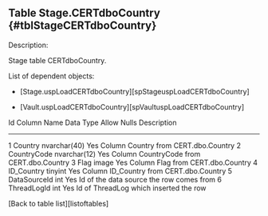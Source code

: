 Table Stage.CERTdboCountry {#tblStageCERTdboCountry}
--------------------------

Description:

Stage table CERTdboCountry.

List of dependent objects:

-   \[Stage.uspLoadCERTdboCountry\]\[spStageuspLoadCERTdboCountry\]

-   \[Vault.uspLoadCERTdboCountry\]\[spVaultuspLoadCERTdboCountry\]

  Id   Column Name    Data Type      Allow Nulls   Description
  ---- -------------- -------------- ------------- ------------------------------------------
  1    Country        nvarchar(40)   Yes           Column Country from CERT.dbo.Country
  2    CountryCode    nvarchar(12)   Yes           Column CountryCode from CERT.dbo.Country
  3    Flag           image          Yes           Column Flag from CERT.dbo.Country
  4    ID\_Country    tinyint        Yes           Column ID\_Country from CERT.dbo.Country
  5    DataSourceId   int            Yes           Id of the data source the row comes from
  6    ThreadLogId    int            Yes           Id of ThreadLog which inserted the row

\[Back to table list\]\[listoftables\]
